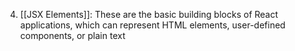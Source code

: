 4. [[JSX Elements]]: These are the basic building blocks of React applications, which can represent HTML elements, user-defined components, or plain text